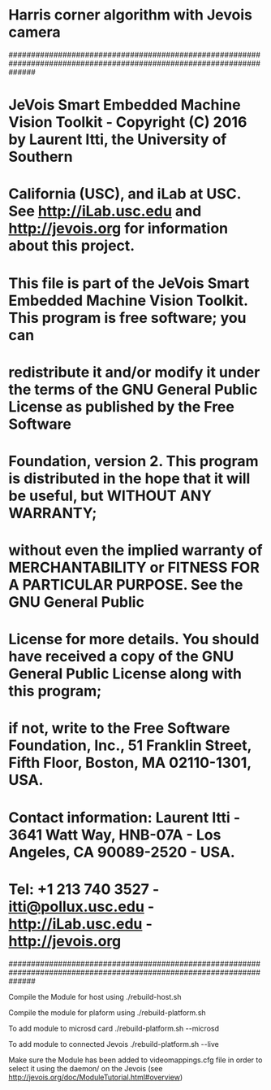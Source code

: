 # Harris corner algorithm with Jevois camera

######################################################################################################################
#
# JeVois Smart Embedded Machine Vision Toolkit - Copyright (C) 2016 by Laurent Itti, the University of Southern
# California (USC), and iLab at USC. See http://iLab.usc.edu and http://jevois.org for information about this project.
#
# This file is part of the JeVois Smart Embedded Machine Vision Toolkit.  This program is free software; you can
# redistribute it and/or modify it under the terms of the GNU General Public License as published by the Free Software
# Foundation, version 2.  This program is distributed in the hope that it will be useful, but WITHOUT ANY WARRANTY;
# without even the implied warranty of MERCHANTABILITY or FITNESS FOR A PARTICULAR PURPOSE.  See the GNU General Public
# License for more details.  You should have received a copy of the GNU General Public License along with this program;
# if not, write to the Free Software Foundation, Inc., 51 Franklin Street, Fifth Floor, Boston, MA 02110-1301, USA.
#
# Contact information: Laurent Itti - 3641 Watt Way, HNB-07A - Los Angeles, CA 90089-2520 - USA.
# Tel: +1 213 740 3527 - itti@pollux.usc.edu - http://iLab.usc.edu - http://jevois.org
######################################################################################################################

Compile the Module for host using 
	./rebuild-host.sh

Compile the module for plaform using
	./rebuild-platform.sh

To add module to microsd card
	./rebuild-platform.sh --microsd

To add module to connected Jevois
	./rebuild-platform.sh --live

Make sure the Module has been added to videomappings.cfg file in order to select it using the daemon/ on the Jevois (see http://jevois.org/doc/ModuleTutorial.html#overview)
